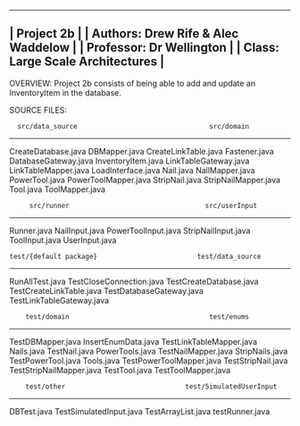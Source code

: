 -----------------------------------------
| Project 2b                            |
| Authors:    Drew Rife & Alec Waddelow |
| Professor:  Dr Wellington             |
| Class:      Large Scale Architectures |
-----------------------------------------

OVERVIEW:
Project 2b consists of being able to add and update an InventoryItem in the database.  

SOURCE FILES:

      src/data_source                                 src/domain
------------------------------               ------------------------------
CreateDatabase.java                          DBMapper.java 
CreateLinkTable.java                         Fastener.java
DatabaseGateway.java                         InventoryItem.java
LinkTableGateway.java                        LinkTableMapper.java 
                                             LoadInterface.java 
                                             Nail.java 
                                             NailMapper.java 
                                             PowerTool.java 
                                             PowerToolMapper.java 
                                             StripNail.java 
                                             StripNailMapper.java 
                                             Tool.java 
                                             ToolMapper.java 

         src/runner                                  src/userInput
------------------------------               ------------------------------
Runner.java                                  NailInput.java 
                                             PowerToolInput.java 
                                             StripNailInput.java 
                                             ToolInput.java 
                                             UserInput.java 

    test/{default package}                         test/data_source
------------------------------               ------------------------------
RunAllTest.java                              TestCloseConnection.java 
                                             TestCreateDatabase.java 
                                             TestCreateLinkTable.java 
                                             TestDatabaseGateway.java 
                                             TestLinkTableGateway.java 

        test/domain                                   test/enums 
------------------------------               ------------------------------
TestDBMapper.java                            InsertEnumData.java 
TestLinkTableMapper.java                     Nails.java 
TestNail.java                                PowerTools.java 
TestNailMapper.java                          StripNails.java 
TestPowerTool.java                           Tools.java 
TestPowerToolMapper.java 
TestStripNail.java 
TestStripNailMapper.java 
TestTool.java 
TestToolMapper.java 

        test/other                              test/SimulatedUserInput
------------------------------               ------------------------------
DBTest.java                                  TestSimulatedInput.java 
TestArrayList.java 
testRunner.java 